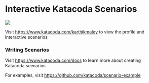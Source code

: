 # Interactive Katacoda Scenarios

[![](http://shields.katacoda.com/katacoda/karthikmaley/count.svg)](https://www.katacoda.com/karthikmaley "Get your profile on Katacoda.com")

Visit https://www.katacoda.com/karthikmaley to view the profile and interactive scenarios

### Writing Scenarios
Visit https://www.katacoda.com/docs to learn more about creating Katacoda scenarios

For examples, visit https://github.com/katacoda/scenario-example
